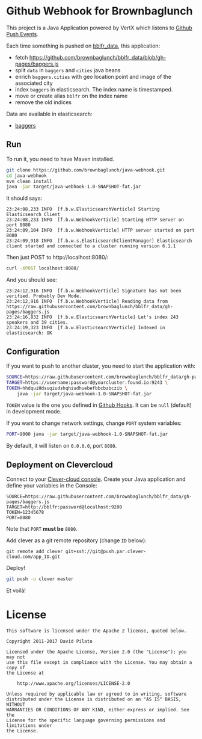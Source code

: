 # Github Webhook for Brownbaglunch

This project is a Java Application powered by VertX which listens to [Github Push Events](https://developer.github.com/v3/activity/events/types/#pushevent).

Each time something is pushed on [bblfr_data](https://github.com/brownbaglunch/bblfr_data), this application:

* fetch https://github.com/brownbaglunch/bblfr_data/blob/gh-pages/baggers.js
* split `data` in `baggers` and `cities` java beans
* enrich `baggers.cities` with geo location point and image of the associated city
* index `baggers` in elasticsearch. The index name is timestamped.
* move or create alias `bblfr` on the index name
* remove the old indices

Data are available in elasticsearch:

* [baggers](http://localhost:9200/bblfr/doc/_search?pretty)

## Run

To run it, you need to have Maven installed.

```sh
git clone https://github.com/brownbaglunch/java-webhook.git
cd java-webhook
mvn clean install
java -jar target/java-webhook-1.0-SNAPSHOT-fat.jar
```

It should says:

```
23:24:08,233 INFO  [f.b.w.ElasticsearchVerticle] Starting Elasticsearch Client
23:24:08,233 INFO  [f.b.w.WebhookVerticle] Starting HTTP server on port 8080
23:24:09,104 INFO  [f.b.w.WebhookVerticle] HTTP server started on port 8080
23:24:09,918 INFO  [f.b.w.s.ElasticsearchClientManager] Elasticsearch client started and connected to a cluster running version 6.1.1
```

Then just POST to http://localhost:8080/:

```sh
curl -XPOST localhost:8080/
```

And you should see:

```
23:24:12,916 INFO  [f.b.w.WebhookVerticle] Signature has not been verified. Probably Dev Mode.
23:24:12,916 INFO  [f.b.w.WebhookVerticle] Reading data from https://raw.githubusercontent.com/brownbaglunch/bblfr_data/gh-pages/baggers.js
23:24:16,832 INFO  [f.b.w.ElasticsearchVerticle] Let's index 243 speakers and 39 cities.
23:24:19,323 INFO  [f.b.w.ElasticsearchVerticle] Indexed in elasticsearch: OK
```

## Configuration

If you want to push to another cluster, you need to start the application with:

```sh
SOURCE=https://raw.githubusercontent.com/brownbaglunch/bblfr_data/gh-pages/baggers.js \
TARGET=https://username:password@yourcluster.found.io:9243 \
TOKEN=hhdquiHdsuqiudshqhiudhuebefbbcbzbczib \
    java -jar target/java-webhook-1.0-SNAPSHOT-fat.jar
```

`TOKEN` value is the one you defined in [Github Hooks](https://github.com/brownbaglunch/bblfr_data/settings/hooks/).
It can be `null` (default) in development mode.

If you want to change network settings, change `PORT` system variables:

```sh
PORT=9000 java -jar target/java-webhook-1.0-SNAPSHOT-fat.jar
```

By default, it will listen on `0.0.0.0`, port `8080`.

## Deployment on Clevercloud

Connect to your [Clever-cloud console](https://console.clever-cloud.com/).
Create your Java application and define your variables in the Console:

```
SOURCE=https://raw.githubusercontent.com/brownbaglunch/bblfr_data/gh-pages/baggers.js
TARGET=http://bblfr:password@localhost:9200
TOKEN=12345678
PORT=8080
```

Note that `PORT` **must be** `8080`.

Add clever as a git remote repository (change `ID` below):

```ssh
git remote add clever git+ssh://git@push.par.clever-cloud.com/app_ID.git
```

Deploy!

```sh
git push -u clever master
```

Et voilà!

# License

```
This software is licensed under the Apache 2 license, quoted below.

Copyright 2011-2017 David Pilato

Licensed under the Apache License, Version 2.0 (the "License"); you may not
use this file except in compliance with the License. You may obtain a copy of
the License at

    http://www.apache.org/licenses/LICENSE-2.0

Unless required by applicable law or agreed to in writing, software
distributed under the License is distributed on an "AS IS" BASIS, WITHOUT
WARRANTIES OR CONDITIONS OF ANY KIND, either express or implied. See the
License for the specific language governing permissions and limitations under
the License.
```

